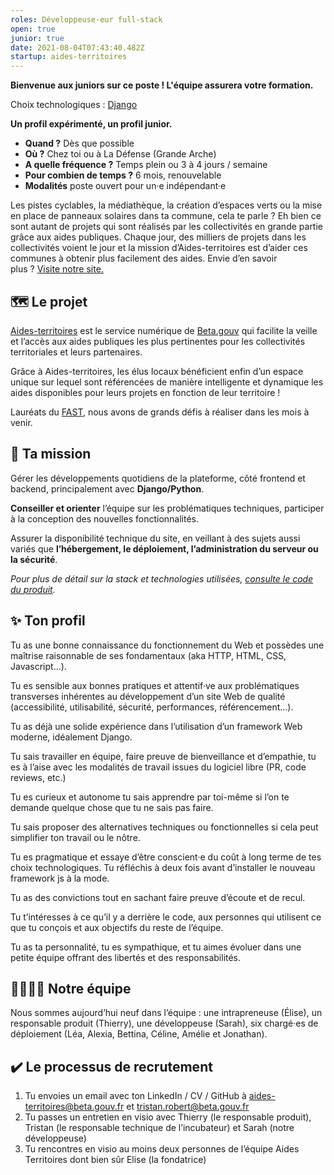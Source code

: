 ```yaml
---
roles: Développeuse·eur full-stack
open: true
junior: true
date: 2021-08-04T07:43:40.482Z
startup: aides-territoires
---
```

**Bienvenue aux juniors sur ce poste ! L'équipe assurera votre formation.**

Choix technologiques : [Django](https://www.djangoproject.com/)

**Un profil expérimenté, un profil junior.**

* **Quand ?** Dès que possible
* **Où ?** Chez toi ou à La Défense (Grande Arche)
* **A quelle fréquence ?** Temps plein ou 3 à 4 jours / semaine
* **Pour combien de temps ?** 6 mois, renouvelable
* **Modalités** poste ouvert pour un·e indépendant·e

Les pistes cyclables, la médiathèque, la création d’espaces verts ou la mise en place de panneaux solaires dans ta commune, cela te parle ? Eh bien ce sont autant de projets qui sont réalisés par les collectivités en grande partie grâce aux aides publiques. Chaque jour, des milliers de projets dans les collectivités voient le jour et la mission d’Aides-territoires est d’aider ces communes à obtenir plus facilement des aides. Envie d’en savoir plus ? [Visite notre site.](https://aides-territoires.beta.gouv.fr/)

## 🗺️ Le projet

[Aides-territoires](https://aides-territoires.beta.gouv.fr/) est le service numérique de [Beta.gouv](https://beta.gouv.fr/approche/) qui facilite la veille et l’accès aux aides publiques les plus pertinentes pour les collectivités territoriales et leurs partenaires.

Grâce à Aides-territoires, les élus locaux bénéficient enfin d’un espace unique sur lequel sont référencées de manière intelligente et dynamique les aides disponibles pour leurs projets en fonction de leur territoire !

Lauréats du [FAST](https://beta.gouv.fr/approche/fast), nous avons de grands défis à réaliser dans les mois à venir.

## 🎯 Ta mission

Gérer les développements quotidiens de la plateforme, côté frontend et backend, principalement avec **Django/Python**.

**Conseiller et orienter** l’équipe sur les problématiques techniques, participer à la conception des nouvelles fonctionnalités.

Assurer la disponibilité technique du site, en veillant à des sujets aussi variés que **l’hébergement, le déploiement, l’administration du serveur ou la sécurité**.

*Pour plus de détail sur la stack et technologies utilisées, [consulte le code du produit](https://github.com/MTES-MCT/aides-territoires).*

## ✨ Ton profil

Tu as une bonne connaissance du fonctionnement du Web et possèdes une maîtrise raisonnable de ses fondamentaux (aka HTTP, HTML, CSS, Javascript…).

Tu es sensible aux bonnes pratiques et attentif·ve aux problématiques transverses inhérentes au développement d’un site Web de qualité (accessibilité, utilisabilité, sécurité, performances, référencement…).

Tu as déjà une solide expérience dans l’utilisation d’un framework Web moderne, idéalement Django.

Tu sais travailler en équipe, faire preuve de bienveillance et d’empathie, tu es à l’aise avec les modalités de travail issues du logiciel libre (PR, code reviews, etc.)

Tu es curieux et autonome tu sais apprendre par toi-même si l’on te demande quelque chose que tu ne sais pas faire.

Tu sais proposer des alternatives techniques ou fonctionnelles si cela peut simplifier ton travail ou le nôtre.

Tu es pragmatique et essaye d’être conscient·e du coût à long terme de tes choix technologiques. Tu réfléchis à deux fois avant d’installer le nouveau framework js à la mode.

Tu as des convictions tout en sachant faire preuve d’écoute et de recul.

Tu t’intéresses à ce qu’il y a derrière le code, aux personnes qui utilisent ce que tu conçois et aux objectifs du reste de l’équipe.

Tu as ta personnalité, tu es sympathique, et tu aimes évoluer dans une petite équipe offrant des libertés et des responsabilités.

## 👨‍👩‍👧‍👦 Notre équipe

Nous sommes aujourd’hui neuf dans l’équipe : une intrapreneuse (Élise), un responsable produit (Thierry), une développeuse (Sarah), six chargé·es de déploiement (Léa, Alexia, Bettina, Céline, Amélie et Jonathan).

## ✔️ Le processus de recrutement

1. Tu envoies un email avec ton LinkedIn / CV / GitHub à aides-territoires@beta.gouv.fr et tristan.robert@beta.gouv.fr
2. Tu passes un entretien en visio avec Thierry (le responsable produit), Tristan (le responsable technique de l’incubateur) et Sarah (notre développeuse)
3. Tu rencontres en visio au moins deux personnes de l’équipe Aides Territoires dont bien sûr Elise (la fondatrice)